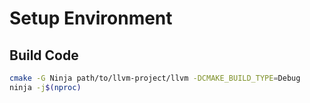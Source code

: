 # Setup Environment

## Build Code
```bash
cmake -G Ninja path/to/llvm-project/llvm -DCMAKE_BUILD_TYPE=Debug
ninja -j$(nproc)
```
